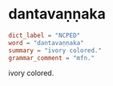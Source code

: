 # dantavaṇṇaka

``` toml
dict_label = "NCPED"
word = "dantavaṇṇaka"
summary = "ivory colored."
grammar_comment = "mfn."
```

ivory colored.

